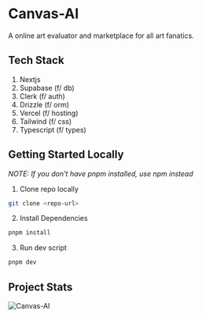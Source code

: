 # Canvas-AI
A online art evaluator and marketplace for all art fanatics.

## Tech Stack
1. Nextjs 
2. Supabase (f/ db)
3. Clerk (f/ auth)
4. Drizzle (f/ orm) 
5. Vercel (f/ hosting)
6. Tailwind (f/ css)
7. Typescript (f/ types)


## Getting Started Locally
*NOTE: If you don't have pnpm installed, use npm instead*
1. Clone repo locally 
```bash
git clone <repo-url>
```
2. Install Dependencies
```bash
pnpm install
```
3. Run dev script  
```bash
pnpm dev
```

## Project Stats
![Canvas-AI](https://repobeats.axiom.co/api/embed/95a8e539785dda7a124bca09dd2c088a77d65bc8.svg "Repobeats analytics image")


